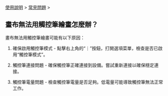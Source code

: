 [使用說明](/dragonnest/drawnote/manual/zh-tw) > [常見問題](/dragonnest/drawnote/manual/zh/q_a) >

畫布無法用觸控筆繪畫怎麼辦？
---
畫布無法用觸控筆繪畫可能有以下原因：

1. 確保啟用觸控筆模式 - 點擊右上角的“⋮”按鈕，打開選項菜單，檢查是否已啟用“觸控筆模式”。

2. 觸控筆連接問題 - 確保觸控筆正確連接到設備。嘗試重新連接以確保穩定連接。

3. 觸控筆電量問題 - 檢查觸控筆電量是否足夠。低電量可能導致觸控筆無法正常工作。
